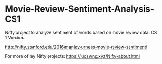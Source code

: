 # Movie-Review-Sentiment-Analysis-CS1
Nifty project to analyze sentiment of words based on movie review data. CS 1 Version.

http://nifty.stanford.edu/2016/manley-urness-movie-review-sentiment/

For more of my Nifty projects:
https://lucswng.xyz/Nifty-about.html

